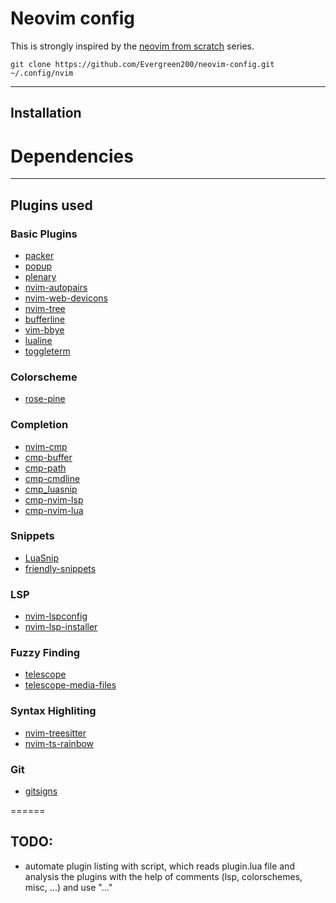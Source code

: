 # Neovim config

This is strongly inspired by the [neovim from scratch](https://github.com/lunarvim/neovim-from-scratch/tree/master) series.

```shell
git clone https://github.com/Evergreen200/neovim-config.git ~/.config/nvim
```

---

## Installation

# Dependencies

---

## Plugins used

### Basic Plugins

- [packer](https://github.com/wbthomason/packer.nvim)
- [popup](https://github.com/nvim-lua/popup.nvim)
- [plenary](https://github.com/nvim-lua/plenary.nvim)
- [nvim-autopairs](https://github.com/windwp/nvim-autopairs)
- [nvim-web-devicons](https://github.com/kyazdani42/nvim-web-devicons)
- [nvim-tree](https://github.com/kyazdani42/nvim-tree.lua)
- [bufferline](https://github.com/akinsho/bufferline.nvim)
- [vim-bbye](https://github.com/moll/vim-bbye)
- [lualine](https://github.com/nvim-lualine/lualine.nvim)
- [toggleterm](https://github.com/akinsho/toggleterm.nvim)

### Colorscheme

- [rose-pine](https://github.com/rose-pine/neovim)

### Completion

- [nvim-cmp](https://github.com/hrsh7th/nvim-cmp)
- [cmp-buffer](https://github.com/hrsh7th/cmp-buffer)
- [cmp-path](https://github.com/hrsh7th/cmp-path)
- [cmp-cmdline](https://github.com/hrsh7th/cmp-cmdline)
- [cmp_luasnip](https://github.com/saadparwaiz1/cmp_luasnip)
- [cmp-nvim-lsp](https://github.com/hrsh7th/cmp-nvim-lsp)
- [cmp-nvim-lua](https://github.com/hrsh7th/cmp-nvim-lua)

### Snippets

- [LuaSnip](https://github.com/L3MON4D3/LuaSnip)
- [friendly-snippets](https://github.com/rafamadriz/friendly-snippets)

### LSP

- [nvim-lspconfig](https://github.com/neovim/nvim-lspconfig)
- [nvim-lsp-installer](https://github.com/williamboman/nvim-lsp-installer)

### Fuzzy Finding

- [telescope](https://github.com/nvim-telescope/telescope.nvim)
- [telescope-media-files](https://github.com/nvim-telescope/telescope-media-files.nvim)

### Syntax Highliting

- [nvim-treesitter](https://github.com/nvim-treesitter/nvim-treesitter)
- [nvim-ts-rainbow](https://github.com/p00f/nvim-ts-rainbow)

### Git

- [gitsigns](https://github.com/lewis6991/gitsigns.nvim)

======

## TODO:

- automate plugin listing with script, which reads plugin.lua file and analysis the plugins with the help of comments (lsp, colorschemes, misc, ...) and use "..."
